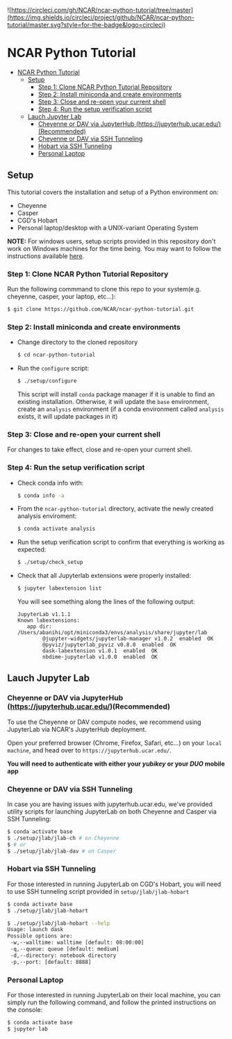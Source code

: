 ![https://circleci.com/gh/NCAR/ncar-python-tutorial/tree/master](https://img.shields.io/circleci/project/github/NCAR/ncar-python-tutorial/master.svg?style=for-the-badge&logo=circleci)

# NCAR Python Tutorial

- [NCAR Python Tutorial](#ncar-python-tutorial)
  - [Setup](#setup)
    - [Step 1: Clone NCAR Python Tutorial Repository](#step-1-clone-ncar-python-tutorial-repository)
    - [Step 2: Install miniconda and create environments](#step-2-install-miniconda-and-create-environments)
    - [Step 3: Close and re-open your current shell](#step-3-close-and-re-open-your-current-shell)
    - [Step 4: Run the setup verification script](#step-4-run-the-setup-verification-script)
  - [Lauch Jupyter Lab](#lauch-jupyter-lab)
    - [Cheyenne or DAV via JupyterHub (https://jupyterhub.ucar.edu/)(Recommended)](#cheyenne-or-dav-via-jupyterhub-httpsjupyterhubucaredurecommended)
    - [Cheyenne or DAV via SSH Tunneling](#cheyenne-or-dav-via-ssh-tunneling)
    - [Hobart via SSH Tunneling](#hobart-via-ssh-tunneling)
    - [Personal Laptop](#personal-laptop)

## Setup

This tutorial covers the installation and setup of a Python environment on:

- Cheyenne
- Casper
- CGD's Hobart
- Personal laptop/desktop with a UNIX-variant Operating System

**NOTE:** For windows users, setup scripts provided in this repository don't work on Windows machines for the time being. You may want to follow the instructions available [here](https://conda.io/projects/conda/en/latest/user-guide/install/windows.html).


### Step 1: Clone NCAR Python Tutorial Repository

Run the following commmand to clone this repo to your system(e.g. cheyenne, casper, your laptop, etc...):

```bash
$ git clone https://github.com/NCAR/ncar-python-tutorial.git
```

### Step 2: Install miniconda and create environments

- Change directory to the cloned repository
  ```bash
  $ cd ncar-python-tutorial
  ```

- Run the `configure` script:

  ```bash
  $ ./setup/configure
  ```

  This script will install `conda` package manager if it is unable to find an existing installation. Otherwise, it will update the `base` environment, create an `analysis` environment (if a conda environment called `analysis` exists, it will update packages in it)

### Step 3: Close and re-open your current shell

For changes to take effect, close and re-open your current shell.


### Step 4: Run the setup verification script


- Check conda info with:
  ```bash
  $ conda info -a
  ```

- From the `ncar-python-tutorial` directory, activate the newly created analysis enviroment:
  ```bash
  $ conda activate analysis
  ```

- Run the setup verification script to confirm that everything is working as expected:
  ```bash
  $ ./setup/check_setup
  ```

- Check that all Jupyterlab extensions were properly installed:
  ```bash
  $ jupyter labextension list
  ```

  You will see something along the lines of the following output:
  ```console
  JupyterLab v1.1.1
  Known labextensions:
     app dir: /Users/abanihi/opt/miniconda3/envs/analysis/share/jupyter/lab
          @jupyter-widgets/jupyterlab-manager v1.0.2  enabled  OK
          @pyviz/jupyterlab_pyviz v0.8.0  enabled  OK
          dask-labextension v1.0.1  enabled  OK
          nbdime-jupyterlab v1.0.0  enabled  OK
    ```

## Lauch Jupyter Lab

### Cheyenne or DAV via JupyterHub (https://jupyterhub.ucar.edu/)(Recommended)

To use the Cheyenne or DAV compute nodes, we recommend using JupyterLab via NCAR's JupyterHub deployment.

Open your preferred browser (Chrome, Firefox, Safari, etc...) on your ``local machine``, and head over to ``https://jupyterhub.ucar.edu/``.

**You will need to authenticate with either your _yubikey_ or your _DUO_ mobile app**


### Cheyenne or DAV via SSH Tunneling

In case you are having issues with jupyterhub.ucar.edu, we've provided utility scripts for launching JupyterLab on both Cheyenne and Casper via SSH Tunneling:

```bash
$ conda activate base
$ ./setup/jlab/jlab-ch # on Cheyenne
$ # or
$ ./setup/jlab/jlab-dav # on Casper
```


### Hobart via SSH Tunneling

For those interested in running JupyterLab on CGD's Hobart, you will need to use SSH tunneling script provided in ``setup/jlab/jlab-hobart``

```bash
$ conda activate base
$ ./setup/jlab/jlab-hobart
```

```bash
$ ./setup/jlab/jlab-hobart --help
Usage: launch dask
Possible options are:
 -w,--walltime: walltime [default: 08:00:00]
 -q,--queue: queue [default: medium]
 -d,--directory: notebook directory
 -p,--port: [default: 8888]
```


### Personal Laptop

For those interested in running JupyterLab on their local machine, you can simply run the following command, and follow the printed instructions on the console:

```bash
$ conda activate base
$ jupyter lab
```
